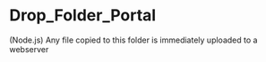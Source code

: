 # Drop_Folder_Portal
(Node.js) Any file copied to this folder is immediately uploaded to a webserver
